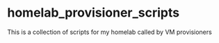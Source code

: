 ﻿# homelab_provisioner_scripts 

This is a collection of scripts for my homelab called by VM provisioners
